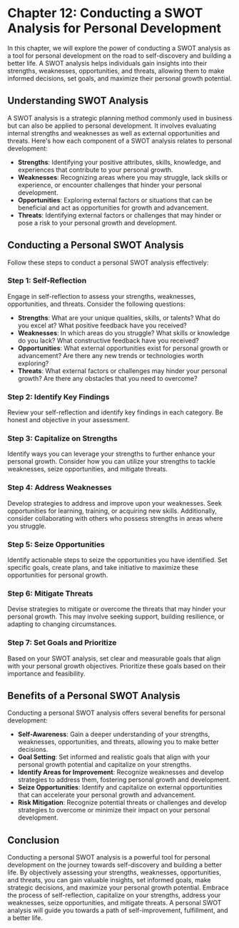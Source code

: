 Chapter 12: Conducting a SWOT Analysis for Personal Development
===============================================================

In this chapter, we will explore the power of conducting a SWOT analysis as a tool for personal development on the road to self-discovery and building a better life. A SWOT analysis helps individuals gain insights into their strengths, weaknesses, opportunities, and threats, allowing them to make informed decisions, set goals, and maximize their personal growth potential.

**Understanding SWOT Analysis**
-------------------------------

A SWOT analysis is a strategic planning method commonly used in business but can also be applied to personal development. It involves evaluating internal strengths and weaknesses as well as external opportunities and threats. Here's how each component of a SWOT analysis relates to personal development:

* **Strengths**: Identifying your positive attributes, skills, knowledge, and experiences that contribute to your personal growth.
* **Weaknesses**: Recognizing areas where you may struggle, lack skills or experience, or encounter challenges that hinder your personal development.
* **Opportunities**: Exploring external factors or situations that can be beneficial and act as opportunities for growth and advancement.
* **Threats**: Identifying external factors or challenges that may hinder or pose a risk to your personal growth and development.

**Conducting a Personal SWOT Analysis**
---------------------------------------

Follow these steps to conduct a personal SWOT analysis effectively:

### Step 1: Self-Reflection

Engage in self-reflection to assess your strengths, weaknesses, opportunities, and threats. Consider the following questions:

* **Strengths**: What are your unique qualities, skills, or talents? What do you excel at? What positive feedback have you received?
* **Weaknesses**: In which areas do you struggle? What skills or knowledge do you lack? What constructive feedback have you received?
* **Opportunities**: What external opportunities exist for personal growth or advancement? Are there any new trends or technologies worth exploring?
* **Threats**: What external factors or challenges may hinder your personal growth? Are there any obstacles that you need to overcome?

### Step 2: Identify Key Findings

Review your self-reflection and identify key findings in each category. Be honest and objective in your assessment.

### Step 3: Capitalize on Strengths

Identify ways you can leverage your strengths to further enhance your personal growth. Consider how you can utilize your strengths to tackle weaknesses, seize opportunities, and mitigate threats.

### Step 4: Address Weaknesses

Develop strategies to address and improve upon your weaknesses. Seek opportunities for learning, training, or acquiring new skills. Additionally, consider collaborating with others who possess strengths in areas where you struggle.

### Step 5: Seize Opportunities

Identify actionable steps to seize the opportunities you have identified. Set specific goals, create plans, and take initiative to maximize these opportunities for personal growth.

### Step 6: Mitigate Threats

Devise strategies to mitigate or overcome the threats that may hinder your personal growth. This may involve seeking support, building resilience, or adapting to changing circumstances.

### Step 7: Set Goals and Prioritize

Based on your SWOT analysis, set clear and measurable goals that align with your personal growth objectives. Prioritize these goals based on their importance and feasibility.

**Benefits of a Personal SWOT Analysis**
----------------------------------------

Conducting a personal SWOT analysis offers several benefits for personal development:

* **Self-Awareness**: Gain a deeper understanding of your strengths, weaknesses, opportunities, and threats, allowing you to make better decisions.
* **Goal Setting**: Set informed and realistic goals that align with your personal growth potential and capitalize on your strengths.
* **Identify Areas for Improvement**: Recognize weaknesses and develop strategies to address them, fostering personal growth and development.
* **Seize Opportunities**: Identify and capitalize on external opportunities that can accelerate your personal growth and advancement.
* **Risk Mitigation**: Recognize potential threats or challenges and develop strategies to overcome or minimize their impact on your personal development.

**Conclusion**
--------------

Conducting a personal SWOT analysis is a powerful tool for personal development on the journey towards self-discovery and building a better life. By objectively assessing your strengths, weaknesses, opportunities, and threats, you can gain valuable insights, set informed goals, make strategic decisions, and maximize your personal growth potential. Embrace the process of self-reflection, capitalize on your strengths, address your weaknesses, seize opportunities, and mitigate threats. A personal SWOT analysis will guide you towards a path of self-improvement, fulfillment, and a better life.

